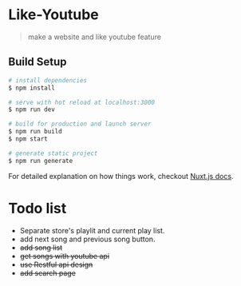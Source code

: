 # Like-Youtube

> make a website and like youtube feature

## Build Setup

``` bash
# install dependencies
$ npm install

# serve with hot reload at localhost:3000
$ npm run dev

# build for production and launch server
$ npm run build
$ npm start

# generate static project
$ npm run generate
```

For detailed explanation on how things work, checkout [Nuxt.js docs](https://nuxtjs.org).

# Todo list

- Separate store's playlit and current play list.
- add next song and previous song button.
- ~~add song list~~
- ~~get songs with youtube api~~
- ~~use Restful api design~~
- ~~add search page~~
